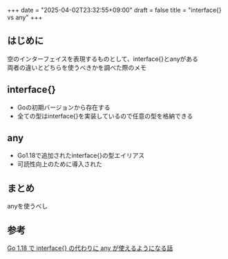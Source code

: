 +++
date = "2025-04-02T23:32:55+09:00"
draft = false
title = "interface{} vs any"
+++


## はじめに

空のインターフェイスを表現するものとして、interface{}とanyがある<br>
両者の違いとどちらを使うべきかを調べた際のメモ

## interface{}

- Goの初期バージョンから存在する
- 全ての型はinterface{}を実装しているので任意の型を格納できる

## any

- Go1.18で追加されたinterface{}の型エイリアス
- 可読性向上のために導入された

## まとめ

anyを使うべし

## 参考

[Go 1.18 で interface{} の代わりに any が使えるようになる話](https://zenn.dev/syumai/articles/c6q5un1j0msim0aj0ca0)
